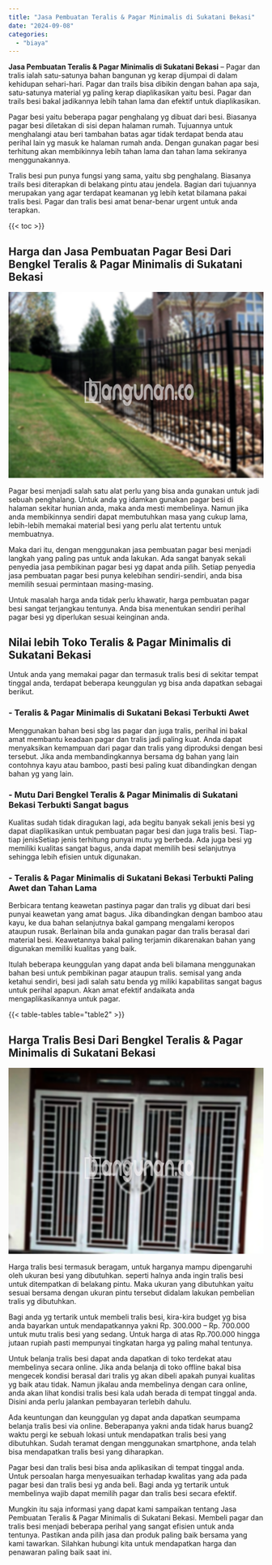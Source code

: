 ```yaml
---
title: "Jasa Pembuatan Teralis & Pagar Minimalis di Sukatani Bekasi"
date: "2024-09-08"
categories: 
  - "biaya"
---
```


**Jasa Pembuatan Teralis & Pagar Minimalis di Sukatani Bekasi** – Pagar dan tralis ialah satu-satunya bahan bangunan yg kerap dijumpai di dalam kehidupan sehari-hari. Pagar dan trails bisa dibikin dengan bahan apa saja, satu-satunya material yg paling kerap diaplikasikan yaitu besi. Pagar dan trails besi bakal jadikannya lebih tahan lama dan efektif untuk diaplikasikan.

Pagar besi yaitu beberapa pagar penghalang yg dibuat dari besi. Biasanya pagar besi diletakan di sisi depan halaman rumah. Tujuannya untuk menghalangi atau beri tambahan batas agar tidak terdapat benda atau perihal lain yg masuk ke halaman rumah anda. Dengan gunakan pagar besi terhitung akan membikinnya lebih tahan lama dan tahan lama sekiranya menggunakannya.

Tralis besi pun punya fungsi yang sama, yaitu sbg penghalang. Biasanya trails besi diterapkan di belakang pintu atau jendela. Bagian dari tujuannya merupakan yang agar terdapat keamanan yg lebih ketat bilamana pakai tralis besi. Pagar dan tralis besi amat benar-benar urgent untuk anda terapkan.

{{< toc >}}

## Harga dan Jasa Pembuatan Pagar Besi Dari Bengkel Teralis & Pagar Minimalis di Sukatani Bekasi

![Jasa Pembuatan Teralis & Pagar Minimalis di Sukatani Bekasi](/images/pagar-minimalis-murah-14.png)

Pagar besi menjadi salah satu alat perlu yang bisa anda gunakan untuk jadi sebuah penghalang. Untuk anda yg idamkan gunakan pagar besi di halaman sekitar hunian anda, maka anda mesti membelinya. Namun jika anda membikinnya sendiri dapat membutuhkan masa yang cukup lama, lebih-lebih memakai material besi yang perlu alat tertentu untuk membuatnya.

Maka dari itu, dengan menggunakan jasa pembuatan pagar besi menjadi langkah yang paling pas untuk anda lakukan. Ada sangat banyak sekali penyedia jasa pembikinan pagar besi yg dapat anda pilih. Setiap penyedia jasa pembuatan pagar besi punya kelebihan sendiri-sendiri, anda bisa memilih sesuai permintaan masing-masing.

Untuk masalah harga anda tidak perlu khawatir, harga pembuatan pagar besi sangat terjangkau tentunya. Anda bisa menentukan sendiri perihal pagar besi yg diperlukan sesuai keinginan anda.

## Nilai lebih Toko Teralis & Pagar Minimalis di Sukatani Bekasi

Untuk anda yang memakai pagar dan termasuk tralis besi di sekitar tempat tinggal anda, terdapat beberapa keunggulan yg bisa anda dapatkan sebagai berikut.

### \- Teralis & Pagar Minimalis di Sukatani Bekasi Terbukti Awet

Menggunakan bahan besi sbg las pagar dan juga tralis, perihal ini bakal amat membantu keadaan pagar dan tralis jadi paling kuat. Anda dapat menyaksikan kemampuan dari pagar dan tralis yang diproduksi dengan besi tersebut. Jika anda membandingkannya bersama dg bahan yang lain contohnya kayu atau bamboo, pasti besi paling kuat dibandingkan dengan bahan yg yang lain.

### \- Mutu Dari Bengkel Teralis & Pagar Minimalis di Sukatani Bekasi Terbukti Sangat bagus

Kualitas sudah tidak diragukan lagi, ada begitu banyak sekali jenis besi yg dapat diaplikasikan untuk pembuatan pagar besi dan juga tralis besi. Tiap-tiap jenisSetiap jenis terhitung punyai mutu yg berbeda. Ada juga besi yg memiliki kualitas sangat bagus, anda dapat memilih besi selanjutnya sehingga lebih efisien untuk digunakan.

### \- Teralis & Pagar Minimalis di Sukatani Bekasi Terbukti Paling Awet dan Tahan Lama

Berbicara tentang keawetan pastinya pagar dan tralis yg dibuat dari besi punyai keawetan yang amat bagus. Jika dibandingkan dengan bamboo atau kayu, ke dua bahan selanjutnya bakal gampang mengalami keropos ataupun rusak. Berlainan bila anda gunakan pagar dan tralis berasal dari material besi. Keawetannya bakal paling terjamin dikarenakan bahan yang digunakan memiliki kualitas yang baik.

Itulah beberapa keunggulan yang dapat anda beli bilamana menggunakan bahan besi untuk pembikinan pagar ataupun tralis. semisal yang anda ketahui sendiri, besi jadi salah satu benda yg miliki kapabilitas sangat bagus untuk perihal apapun. Akan amat efektif andaikata anda mengaplikasikannya untuk pagar.

{{< table-tables table="table2" >}}

## Harga Tralis Besi Dari Bengkel Teralis & Pagar Minimalis di Sukatani Bekasi

![Jasa Pembuatan Teralis & Pagar Minimalis di Sukatani Bekasi](/images/teralis-minimalis-murah-17.png)

Harga tralis besi termasuk beragam, untuk harganya mampu dipengaruhi oleh ukuran besi yang dibutuhkan. seperti halnya anda ingin tralis besi untuk ditempatkan di belakang pintu. Maka ukuran yang dibutuhkan yaitu sesuai bersama dengan ukuran pintu tersebut didalam lakukan pembelian tralis yg dibutuhkan.

Bagi anda yg tertarik untuk membeli tralis besi, kira-kira budget yg bisa anda bayarkan untuk mendapatkannya yakni Rp. 300.000 – Rp. 700.000 untuk mutu tralis besi yang sedang. Untuk harga di atas Rp.700.000 hingga jutaan rupiah pasti mempunyai tingkatan harga yg paling mahal tentunya.

Untuk belanja tralis besi dapat anda dapatkan di toko terdekat atau membelinya secara online. Jika anda belanja di toko offline bakal bisa mengecek kondisi berasal dari tralis yg akan dibeli apakah punyai kualitas yg baik atau tidak. Namun jikalau anda membelinya dengan cara online, anda akan lihat kondisi tralis besi kala udah berada di tempat tinggal anda. Disini anda perlu jalankan pembayaran terlebih dahulu.

Ada keuntungan dan keunggulan yg dapat anda dapatkan seumpama belanja tralis besi via online. Beberapanya yakni anda tidak harus buang2 waktu pergi ke sebuah lokasi untuk mendapatkan tralis besi yang dibutuhkan. Sudah teramat dengan menggunakan smartphone, anda telah bisa mendapatkan tralis besi yang diharapkan.

Pagar besi dan tralis besi bisa anda aplikasikan di tempat tinggal anda. Untuk persoalan harga menyesuaikan terhadap kwalitas yang ada pada pagar besi dan tralis besi yg anda beli. Bagi anda yg tertarik untuk membelinya wajib dapat memilih pagar dan tralis besi secara efektif.

Mungkin itu saja informasi yang dapat kami sampaikan tentang Jasa Pembuatan Teralis & Pagar Minimalis di Sukatani Bekasi. Membeli pagar dan tralis besi menjadi beberapa perihal yang sangat efisien untuk anda tentunya. Pastikan anda pilih jasa dan produk paling baik bersama yang kami tawarkan. Silahkan hubungi kita untuk mendapatkan harga dan penawaran paling baik saat ini.
